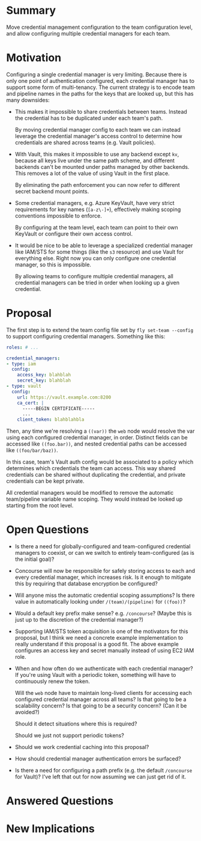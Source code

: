 # Summary

Move credential management configuration to the team configuration level, and
allow configuring multiple credential managers for each team.


# Motivation

Configuring a single credential manager is very limiting. Because there is only
one point of authentication configured, each credential manager has to support
some form of multi-tenancy. The current strategy is to encode team and pipeline
names in the paths for the keys that are looked up, but this has many
downsides:

* This makes it impossible to share credentials between teams. Instead the
  credential has to be duplicated under each team's path.

  By moving credential manager config to each team we can instead leverage the
  credential manager's access control to determine how credentials are shared
  across teams (e.g. Vault policies).

* With Vault, this makes it impossible to use any backend except `kv`, because
  all keys live under the same path scheme, and different backends can't be
  mounted under paths managed by other backends. This removes a lot of the
  value of using Vault in the first place.

  By eliminating the path enforcement you can now refer to different secret
  backend mount points.

* Some credential managers, e.g. Azure KeyVault, have very strict requirements
  for key names (`[a-z\-]+`), effectively making scoping conventions impossible
  to enforce.

  By configuring at the team level, each team can point to their own KeyVault
  or configure their own access control.

* It would be nice to be able to leverage a specialized credential manager like
  IAM/STS for some things (like the `s3` resource) and use Vault for everything
  else. Right now you can only configure one credential manager, so this is
  impossible.

  By allowing teams to configure multiple credential managers, all credential
  managers can be tried in order when looking up a given credential.


# Proposal

The first step is to extend the team config file set by `fly set-team --config`
to support configuring credential managers. Something like this:

```yaml
roles: # ...

credential_managers:
- type: iam
  config:
    access_key: blahblah
    secret_key: blahblah
- type: vault
  config:
    url: https://vault.example.com:8200
    ca_cert: |
      -----BEGIN CERTIFICATE-----
      ...
    client_token: blahblahbla
```

Then, any time we're resolving a `((var))` the `web` node would resolve the var
using each configured credential manager, in order. Distinct fields can be
accessed like `((foo.bar))`, and nested credential paths can be accessed like
`((foo/bar/baz))`.

In this case, team's Vault auth config would be associated to a policy which
determines which credentials the team can access. This way shared credentials
can be shared without duplicating the credential, and private credentials can
be kept private.

All credential managers would be modified to remove the automatic team/pipeline
variable name scoping. They would instead be looked up starting from the root
level.


# Open Questions

* Is there a need for globally-configured and team-configured credential
  managers to coexist, or can we switch to entirely team-configured (as is the
  initial goal)?

* Concourse will now be responsible for safely storing access to each and every
  credential manager, which increases risk. Is it enough to mitigate this by
  requiring that database encryption be configured?

* Will anyone miss the automatic credential scoping assumptions? Is there value
  in automatically looking under `/(team)/(pipeline)` for `((foo))`?

* Would a default key prefix make sense? e.g. `/concourse`? (Maybe this is just
  up to the discretion of the credential manager?)

* Supporting IAM/STS token acquisition is one of the motivators for this
  proposal, but I think we need a concrete example implementation to really
  understand if this proposal is a good fit. The above example configures an
  access key and secret manually instead of using EC2 IAM role.

* When and how often do we authenticate with each credential manager? If you're
  using Vault with a periodic token, something will have to continuously renew
  the token.

  Will the `web` node have to maintain long-lived clients for accessing each
  configured credential manager across all teams? Is that going to be a
  scalability concern? Is that going to be a security concern? (Can it be
  avoided?)

  Should it detect situations where this is required?

  Should we just not support periodic tokens?

* Should we work credential caching into this proposal?

* How should credential manager authentication errors be surfaced?

* Is there a need for configuring a path prefix (e.g. the default `/concourse`
  for Vault)? I've left that out for now assuming we can just get rid of it.


# Answered Questions


# New Implications
